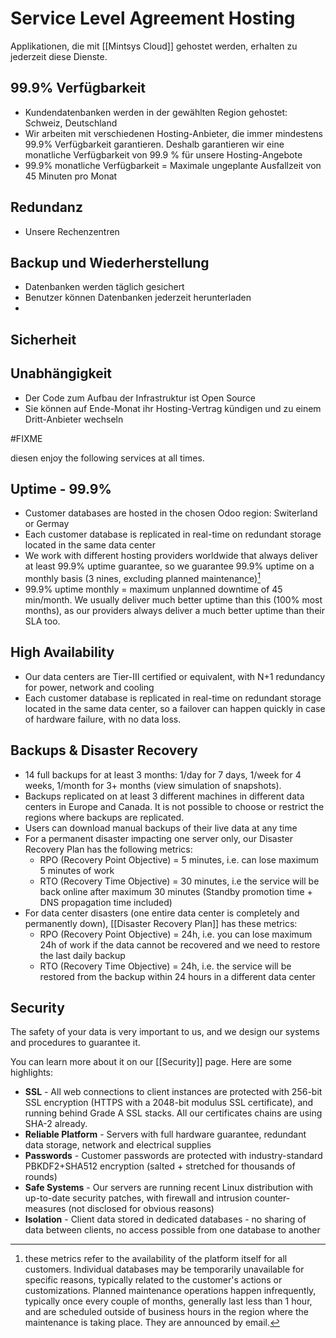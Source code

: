 # Service Level Agreement Hosting
Applikationen, die mit [[Mintsys Cloud]] gehostet werden, erhalten zu jederzeit diese Dienste.

## 99.9% Verfügbarkeit

* Kundendatenbanken werden in der gewählten Region gehostet: Schweiz, Deutschland
* Wir arbeiten mit verschiedenen Hosting-Anbieter, die immer mindestens 99.9% Verfügbarkeit garantieren. Deshalb garantieren wir eine monatliche Verfügbarkeit von 99.9 % für unsere Hosting-Angebote
* 99.9% monatliche Verfügbarkeit = Maximale ungeplante Ausfallzeit von 45 Minuten pro Monat

## Redundanz

* Unsere Rechenzentren

## Backup und Wiederherstellung

* Datenbanken werden täglich gesichert
* Benutzer können Datenbanken jederzeit herunterladen
* 

## Sicherheit



## Unabhängigkeit

* Der Code zum Aufbau der Infrastruktur ist Open Source
* Sie können auf Ende-Monat ihr Hosting-Vertrag kündigen und zu einem Dritt-Anbieter wechseln

#FIXME 

diesen enjoy the following services at all times.

## Uptime - 99.9%

* Customer databases are hosted in the chosen Odoo region: Switerland or Germay
* Each customer database is replicated in real-time on redundant storage located in the same data center
* We work with different hosting providers worldwide that always deliver at least 99.9% uptime guarantee, so we guarantee 99.9% uptime on a monthly basis (3 nines, excluding planned maintenance)[^1]
* 99.9% uptime monthly = maximum unplanned downtime of 45 min/month.
    We usually deliver much better uptime than this (100% most months), as our providers always deliver a much better uptime than their SLA too.

[^1]: these metrics refer to the availability of the platform itself for all customers. Individual databases may be temporarily unavailable for specific reasons, typically related to the customer's actions or customizations. Planned maintenance operations happen infrequently, typically once every couple of months, generally last less than 1 hour, and are scheduled outside of business hours in the region where the maintenance is taking place. They are announced by email.

## High Availability
* Our data centers are Tier-III certified or equivalent, with N+1 redundancy for power, network and cooling
* Each customer database is replicated in real-time on redundant storage located in the same data center, so a failover can happen quickly in case of hardware failure, with no data loss.

## Backups & Disaster Recovery

* 14 full backups for at least 3 months: 1/day for 7 days, 1/week for 4 weeks, 1/month for 3+ months (view simulation of snapshots).
* Backups replicated on at least 3 different machines in different data centers in Europe and Canada. It is not possible to choose or restrict the regions where backups are replicated.
* Users can download manual backups of their live data at any time
* For a permanent disaster impacting one server only, our Disaster Recovery Plan has the following metrics:
	* RPO (Recovery Point Objective) = 5 minutes, i.e. can lose maximum 5 minutes of work
	* RTO (Recovery Time Objective) = 30 minutes, i.e the service will be back online after maximum 30 minutes  (Standby promotion time + DNS propagation time included)
* For data center disasters (one entire data center is completely and permanently down), [[Disaster Recovery Plan]] has these metrics:
	* RPO (Recovery Point Objective) = 24h, i.e. you can lose maximum 24h of work if the data cannot be recovered and we need to restore the last daily backup
	* RTO (Recovery Time Objective) = 24h, i.e. the service will be restored from the backup within 24 hours in a different data center 

## Security
The safety of your data is very important to us, and we design our systems and procedures to guarantee it.

You can learn more about it on our [[Security]] page. Here are some highlights:

* **SSL** - All web connections to client instances are protected with 256-bit SSL encryption (HTTPS with a 2048-bit modulus SSL certificate), and running behind Grade A SSL stacks. All our certificates chains are using SHA-2 already.
* **Reliable Platform** - Servers with full hardware guarantee, redundant data storage, network and electrical supplies
* **Passwords** - Customer passwords are protected with industry-standard PBKDF2+SHA512 encryption (salted + stretched for thousands of rounds)
* **Safe Systems** - Our servers are running recent Linux distribution with up-to-date security patches, with firewall and intrusion counter-measures (not disclosed for obvious reasons)
* **Isolation** - Client data stored in dedicated databases - no sharing of data between clients, no access possible from one database to another
